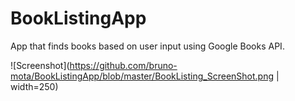 # BookListingApp
App that finds books based on user input using Google Books API.

![Screenshot](https://github.com/bruno-mota/BookListingApp/blob/master/BookListing_ScreenShot.png | width=250)
